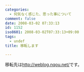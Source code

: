 ```yaml
---
categories:
  - 何気なく感じた、思った事について
comment: false
date: 2008-03-02 07:33:13
id: 1152
iso8601: 2008-03-02T07:33:13+09:00
tags:
  - undef
title: 移転します

---
```


<div class="entry-body">
                                 <p>移転先は<a href="http://www.nqou.net/">http://weblog.nqou.net/</a>です。</p>
                              </div>
    	